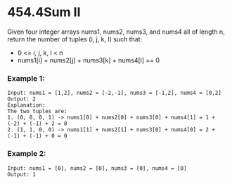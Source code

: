 # 454.4Sum II
Given four integer arrays nums1, nums2, nums3, and nums4 all of length n, return the number of tuples (i, j, k, l) such that:

* 0 <= i, j, k, l < n
* nums1[i] + nums2[j] + nums3[k] + nums4[l] == 0

### Example 1:
``` 
Input: nums1 = [1,2], nums2 = [-2,-1], nums3 = [-1,2], nums4 = [0,2]
Output: 2
Explanation:
The two tuples are:
1. (0, 0, 0, 1) -> nums1[0] + nums2[0] + nums3[0] + nums4[1] = 1 + (-2) + (-1) + 2 = 0
2. (1, 1, 0, 0) -> nums1[1] + nums2[1] + nums3[0] + nums4[0] = 2 + (-1) + (-1) + 0 = 0
```
### Example 2:
``` 
Input: nums1 = [0], nums2 = [0], nums3 = [0], nums4 = [0]
Output: 1
```
 